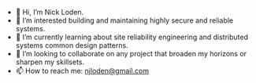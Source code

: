 - 👋 Hi, I’m Nick Loden.
- 👀 I’m interested building and maintaining highly secure and reliable systems.
- 🌱 I’m currently learning about site reliability engineering and distributed systems common design patterns. 
- 💞️ I’m looking to collaborate on any project that broaden my horizons or sharpen my skillsets.  
- 📫 How to reach me: njloden@gmail.com

<!---
njloden/njloden is a ✨ special ✨ repository because its `README.md` (this file) appears on your GitHub profile.
You can click the Preview link to take a look at your changes.
--->
